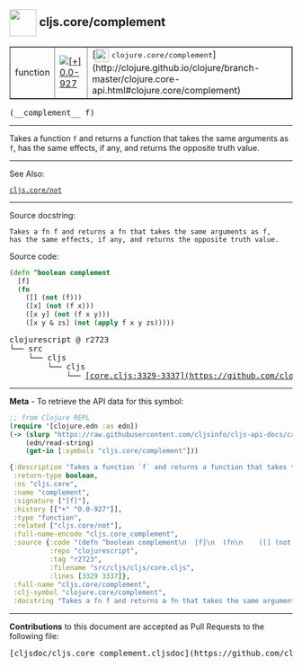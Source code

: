 ## <img width="48px" valign="middle" src="http://i.imgur.com/Hi20huC.png"> cljs.core/complement

 <table border="1">
<tr>

<td>function</td>
<td><a href="https://github.com/cljsinfo/cljs-api-docs/tree/0.0-927"><img valign="middle" alt="[+] 0.0-927" src="https://img.shields.io/badge/+-0.0--927-lightgrey.svg"></a> </td>
<td>
[<img height="24px" valign="middle" src="http://i.imgur.com/1GjPKvB.png"> <samp>clojure.core/complement</samp>](http://clojure.github.io/clojure/branch-master/clojure.core-api.html#clojure.core/complement)
</td>
</tr>
</table>

 <samp>
(__complement__ f)<br>
</samp>

---

Takes a function `f` and returns a function that takes the same arguments as
`f`, has the same effects, if any, and returns the opposite truth value.

---


See Also:

[`cljs.core/not`](cljs.core_not.md)<br>

---

Source docstring:

```
Takes a fn f and returns a fn that takes the same arguments as f,
has the same effects, if any, and returns the opposite truth value.
```

Source code:

```clj
(defn ^boolean complement
  [f]
  (fn
    ([] (not (f)))
    ([x] (not (f x)))
    ([x y] (not (f x y)))
    ([x y & zs] (not (apply f x y zs)))))
```

 <pre>
clojurescript @ r2723
└── src
    └── cljs
        └── cljs
            └── <ins>[core.cljs:3329-3337](https://github.com/clojure/clojurescript/blob/r2723/src/cljs/cljs/core.cljs#L3329-L3337)</ins>
</pre>


---

__Meta__ - To retrieve the API data for this symbol:

```clj
;; from Clojure REPL
(require '[clojure.edn :as edn])
(-> (slurp "https://raw.githubusercontent.com/cljsinfo/cljs-api-docs/catalog/cljs-api.edn")
    (edn/read-string)
    (get-in [:symbols "cljs.core/complement"]))
```

```clj
{:description "Takes a function `f` and returns a function that takes the same arguments as\n`f`, has the same effects, if any, and returns the opposite truth value.",
 :return-type boolean,
 :ns "cljs.core",
 :name "complement",
 :signature ["[f]"],
 :history [["+" "0.0-927"]],
 :type "function",
 :related ["cljs.core/not"],
 :full-name-encode "cljs.core_complement",
 :source {:code "(defn ^boolean complement\n  [f]\n  (fn\n    ([] (not (f)))\n    ([x] (not (f x)))\n    ([x y] (not (f x y)))\n    ([x y & zs] (not (apply f x y zs)))))",
          :repo "clojurescript",
          :tag "r2723",
          :filename "src/cljs/cljs/core.cljs",
          :lines [3329 3337]},
 :full-name "cljs.core/complement",
 :clj-symbol "clojure.core/complement",
 :docstring "Takes a fn f and returns a fn that takes the same arguments as f,\nhas the same effects, if any, and returns the opposite truth value."}

```

---

__Contributions__ to this document are accepted as Pull Requests to the following file:

 <pre>
[cljsdoc/cljs.core_complement.cljsdoc](https://github.com/cljsinfo/cljs-api-docs/blob/master/cljsdoc/cljs.core_complement.cljsdoc)
</pre>

